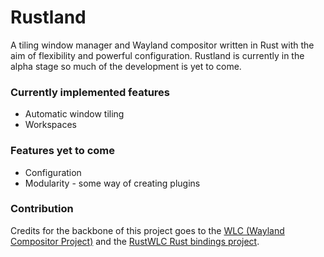 # Rustland
A tiling window manager and Wayland compositor written in Rust with the aim of flexibility and powerful configuration.  Rustland is currently in the alpha stage so much of the development is yet to come. 

### Currently implemented features
* Automatic window tiling
* Workspaces

### Features yet to come
* Configuration
* Modularity - some way of creating plugins

### Contribution

Credits for the backbone of this project goes to the [WLC (Wayland Compositor Project)](https://github.com/Cloudef/wlc) and the [RustWLC Rust bindings project](https://github.com/Immington-Industries/rust-wlc).
